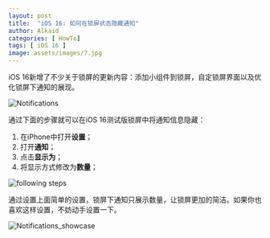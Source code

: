 ```yaml
---
layout: post
title:  "iOS 16: 如何在锁屏状态隐藏通知"
author: Alkaid
categories: [ HowTo]
tags: [ iOS 16 ]
image: assets/images/7.jpg
---
```

iOS 16新增了不少关于锁屏的更新内容：添加小组件到锁屏，自定锁屏界面以及优化锁屏下通知的展现。

![Notifications](../../../../../Desktop/Notifications.png)

通过下面的步骤就可以在iOS 16测试版锁屏中将通知信息隐藏：

1.   在iPhone中打开**设置**；
2.   打开**通知**；
3.   点击**显示为**；
4.   将显示方式修改为**数量**；

![following steps](https://tva1.sinaimg.cn/large/e6c9d24egy1h4z9xusbroj21700u0ad0.jpg)

通过设置上面简单的设置，锁屏下通知只展示数量，让锁屏更加的简洁。如果你也喜欢这样设置，不妨动手设置一下。

![Notifications_showcase](https://tva1.sinaimg.cn/large/e6c9d24egy1h4z9y3m1rbj20u01h9n10.jpg)
